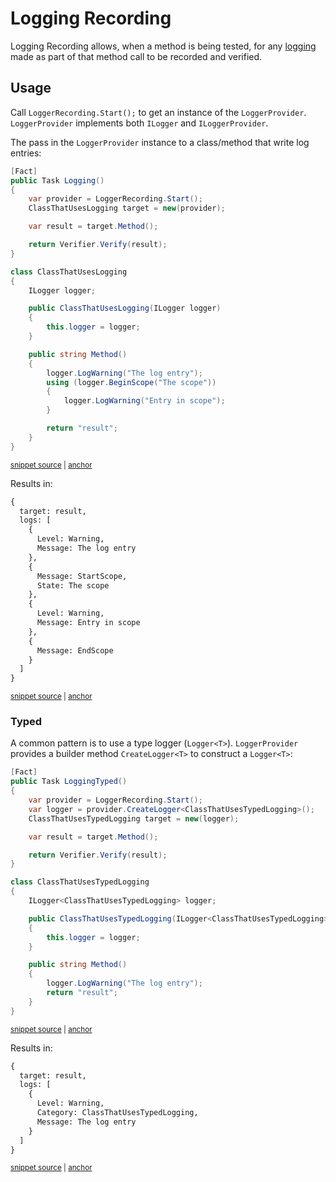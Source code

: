 <!--
GENERATED FILE - DO NOT EDIT
This file was generated by [MarkdownSnippets](https://github.com/SimonCropp/MarkdownSnippets).
Source File: /docs/mdsource/logging-recording.source.md
To change this file edit the source file and then run MarkdownSnippets.
-->

# Logging Recording

Logging Recording allows, when a method is being tested, for any [logging](https://docs.microsoft.com/en-us/dotnet/core/extensions/logging) made as part of that method call to be recorded and verified.


## Usage

Call `LoggerRecording.Start();` to get an instance of the `LoggerProvider`. `LoggerProvider` implements both `ILogger` and `ILoggerProvider`.

The pass in the `LoggerProvider` instance to a class/method that write log entries:

<!-- snippet: LoggerRecording -->
<a id='snippet-loggerrecording'></a>
```cs
[Fact]
public Task Logging()
{
    var provider = LoggerRecording.Start();
    ClassThatUsesLogging target = new(provider);

    var result = target.Method();

    return Verifier.Verify(result);
}

class ClassThatUsesLogging
{
    ILogger logger;

    public ClassThatUsesLogging(ILogger logger)
    {
        this.logger = logger;
    }

    public string Method()
    {
        logger.LogWarning("The log entry");
        using (logger.BeginScope("The scope"))
        {
            logger.LogWarning("Entry in scope");
        }

        return "result";
    }
}
```
<sup><a href='/src/Verify.Tests/Tests.cs#L184-L218' title='Snippet source file'>snippet source</a> | <a href='#snippet-loggerrecording' title='Start of snippet'>anchor</a></sup>
<!-- endSnippet -->

Results in:

<!-- snippet: Tests.Logging.verified.txt -->
<a id='snippet-Tests.Logging.verified.txt'></a>
```txt
{
  target: result,
  logs: [
    {
      Level: Warning,
      Message: The log entry
    },
    {
      Message: StartScope,
      State: The scope
    },
    {
      Level: Warning,
      Message: Entry in scope
    },
    {
      Message: EndScope
    }
  ]
}
```
<sup><a href='/src/Verify.Tests/Tests.Logging.verified.txt#L1-L20' title='Snippet source file'>snippet source</a> | <a href='#snippet-Tests.Logging.verified.txt' title='Start of snippet'>anchor</a></sup>
<!-- endSnippet -->


### Typed

A common pattern is to use a type logger (`Logger<T>`). `LoggerProvider` provides a builder method `CreateLogger<T>` to construct a `Logger<T>`:

<!-- snippet: LoggerRecordingTyped -->
<a id='snippet-loggerrecordingtyped'></a>
```cs
[Fact]
public Task LoggingTyped()
{
    var provider = LoggerRecording.Start();
    var logger = provider.CreateLogger<ClassThatUsesTypedLogging>();
    ClassThatUsesTypedLogging target = new(logger);

    var result = target.Method();

    return Verifier.Verify(result);
}

class ClassThatUsesTypedLogging
{
    ILogger<ClassThatUsesTypedLogging> logger;

    public ClassThatUsesTypedLogging(ILogger<ClassThatUsesTypedLogging> logger)
    {
        this.logger = logger;
    }

    public string Method()
    {
        logger.LogWarning("The log entry");
        return "result";
    }
}
```
<sup><a href='/src/Verify.Tests/Tests.cs#L129-L159' title='Snippet source file'>snippet source</a> | <a href='#snippet-loggerrecordingtyped' title='Start of snippet'>anchor</a></sup>
<!-- endSnippet -->

Results in:

<!-- snippet: Tests.LoggingTyped.verified.txt -->
<a id='snippet-Tests.LoggingTyped.verified.txt'></a>
```txt
{
  target: result,
  logs: [
    {
      Level: Warning,
      Category: ClassThatUsesTypedLogging,
      Message: The log entry
    }
  ]
}
```
<sup><a href='/src/Verify.Tests/Tests.LoggingTyped.verified.txt#L1-L10' title='Snippet source file'>snippet source</a> | <a href='#snippet-Tests.LoggingTyped.verified.txt' title='Start of snippet'>anchor</a></sup>
<!-- endSnippet -->
